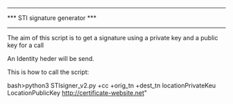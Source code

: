 *******************************
*** STI signature generator ***
*******************************

The aim of this script is to get a signature using a private key and a public key for a call

An Identity heder will be send.

This is how to call the script:

bash>python3 STIsigner_v2.py +cc +orig_tn +dest_tn locationPrivateKeu LocationPublicKey http://certificate-website.net"
